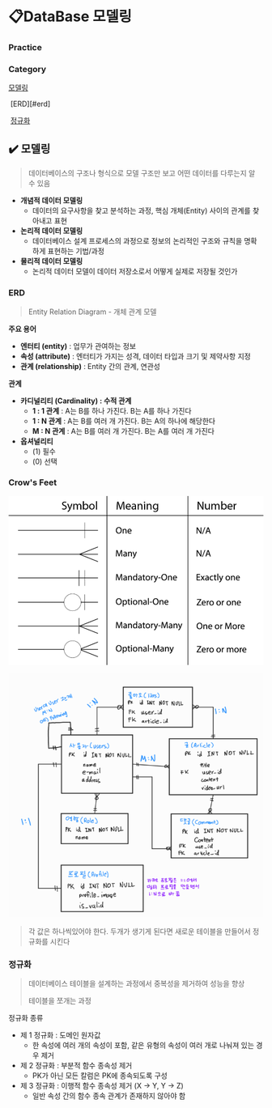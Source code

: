 # 📋DataBase 모델링

### Practice

### Category

[모델링](#%EF%B8%8F-모델링)

​		[ERD][#erd]

​		[정규화](#정규화)



## ✔️ 모델링

> 데이터베이스의 구조나 형식으로 모델 구조만 보고 어떤 데이터를 다루는지 알 수 있음

- **개념적 데이터 모델링**
  - 데이터의 요구사항을 찾고 분석하는 과정, 핵심 개체(Entity) 사이의 관계를 찾아내고 표현
- **논리적 데이터 모델링**
  - 데이터베이스 설계 프로세스의 과정으로 정보의 논리적인 구조와 규칙을 명확하게 표현하는 기법/과정
- **물리적 데이터 모델링**
  - 논리적 데이터 모델이 데이터 저장소로서 어떻게 실제로 저장될 것인가



### ERD

> Entity Relation Diagram - 개체 관계 모델

**주요 용어**

- **엔터티 (entity)** : 업무가 관여하는 정보
- **속성 (attribute)** : 엔터티가 가지는 성격, 데이터 타입과 크기 및 제약사항 지정
- **관계 (relationship)** : Entity 간의 관계, 연관성



**관계**

- **카디널리티 (Cardinality) : 수적 관계**
  - **1 : 1 관계** : A는 B를 하나 가진다. B는 A를 하나 가진다
  - **1 : N 관계** : A는 B를 여러 개 가진다. B는 A의 하나에 해당한다
  - **M : N 관계** : A는 B를 여러 개 가진다. B는 A를 여러 개 가진다
- **옵셔널리티**
  - (1) 필수
  - (0) 선택



### Crow's Feet

![Crow-Notation-Chart](DataBase_Basic.assets/Crow-Notation-Chart.png)



![Modelling](DataBase_Basic.assets/Modelling.png)

> 각 값은 하나씩있어야 한다. 두개가 생기게 된다면 새로운 테이블을 만들어서 정규화를 시킨다



### 정규화

> 데이터베이스 테이블을 설계하는 과정에서 중복성을 제거하여 성능을 향상
>
> 테이블을 쪼개는 과정

정규화 종류

- 제 1 정규화 : 도메인 원자값
  - 한 속성에 여러 개의 속성이 포함, 같은 유형의 속성이 여러 개로 나눠져 있는 경우 제거
- 제 2 정규화 : 부분적 함수 종속성 제거
  - PK가 아닌 모든 칼럼은 PK에 종속되도록 구성
- 제 3 정규화 : 이행적 함수 종속성 제거 (X → Y, Y → Z)
  - 일반 속성 간의 함수 종속 관계가 존재하지 않아야 함
